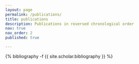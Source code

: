 ```yaml
---
layout: page
permalink: /publications/
title: publications
description: Publications in reversed chronological order
nav: true
nav_order: 2
published: true

---
```

<!-- _pages/publications.md -->
<div class="publications">

{% bibliography -f {{ site.scholar.bibliography }} %}

</div>
